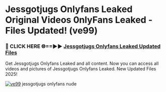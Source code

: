 # Jessgotjugs Onlyfans Leaked Original Videos 0nlyFans Leaked - Files Updated! (ve99)

<h3>🔴 CLICK HERE 🌐==►► <a href="https://tinyurl.com/x26r9saj" rel="nofollow">Jessgotjugs Onlyfans Leaked Updated Files</a></h3>

Get Jessgotjugs Onlyfans Leaked and all content. Now you can access all videos and pictures of Jessgotjugs Onlyfans Leaked. New Updated Files 2025!

[![ve99](https://i.imgur.com/LkgZPqh.gif)](https://tinyurl.com/x26r9saj)
jessgotjugs onlyfans nude